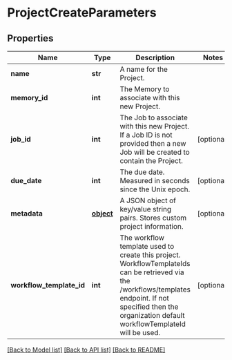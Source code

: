 # ProjectCreateParameters

## Properties
Name | Type | Description | Notes
------------ | ------------- | ------------- | -------------
**name** | **str** | A name for the Project. | 
**memory_id** | **int** | The Memory to associate with this new Project. | 
**job_id** | **int** | The Job to associate with this new Project. If a Job ID is not provided then a new Job will be created to contain the Project.  | [optional] 
**due_date** | **int** | The due date. Measured in seconds since the Unix epoch. | [optional] 
**metadata** | [**object**](.md) | A JSON object of key/value string pairs. Stores custom project information. | [optional] 
**workflow_template_id** | **int** | The workflow template used to create this project. WorkflowTemplateIds can be retrieved via the /workflows/templates endpoint. If not specified then the organization default workflowTemplateId will be used. | [optional] 

[[Back to Model list]](../README.md#documentation-for-models) [[Back to API list]](../README.md#documentation-for-api-endpoints) [[Back to README]](../README.md)


